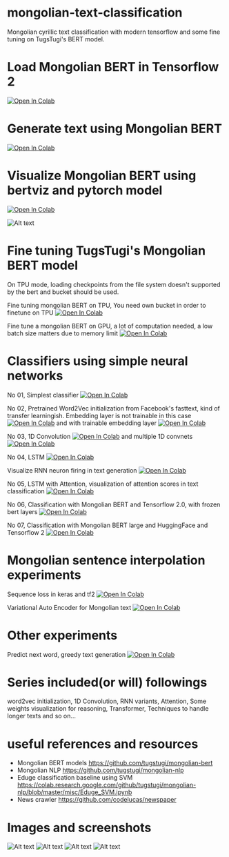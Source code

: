 # mongolian-text-classification
Mongolian cyrillic text classification with modern tensorflow and some fine tuning on TugsTugi's BERT model.

# Load Mongolian BERT in Tensorflow 2
[![Open In Colab](https://colab.research.google.com/assets/colab-badge.svg)](https://colab.research.google.com/drive/1ReDLH2DDiCt_Y800vGub8OuYJlR-TsZw)

# Generate text using Mongolian BERT

[![Open In Colab](https://colab.research.google.com/assets/colab-badge.svg)](https://colab.research.google.com/drive/1jJA-YSAsbq5gbpyGYE-8p-rCzgqSU9eX)

# Visualize Mongolian BERT using bertviz and pytorch model

[![Open In Colab](https://colab.research.google.com/assets/colab-badge.svg)](https://colab.research.google.com/drive/1UEDNlfEmXxZy1jRrE7pCTZNu8DplWVQv)

![Alt text](images/bert/mongolian-bert-attend-visualization.png?raw=true "Mongolian BERT attend")


# Fine tuning TugsTugi's Mongolian BERT model
On TPU mode, loading checkpoints from the file system doesn't supported by the bert and bucket should be used.

Fine tuning mongolian BERT on TPU, You need own bucket in order to finetune on TPU [![Open In Colab](https://colab.research.google.com/assets/colab-badge.svg)](https://colab.research.google.com/drive/1CnGd2OnNDlxe6ZUjmOa7zg__CcKk5X85)

Fine tune a mongolian BERT on GPU, a lot of computation needed, a low batch size matters due to memory limit [![Open In Colab](https://colab.research.google.com/assets/colab-badge.svg)](https://colab.research.google.com/drive/1u9mVeWRh7GWLONAzZ3XpJciPfv38vHaZ)

# Classifiers using simple neural networks

No 01, Simplest classifier [![Open In Colab](https://colab.research.google.com/assets/colab-badge.svg)](https://colab.research.google.com/drive/1Ulv6tUAjOsp-jN4sTdef3lTuJb0yX4qy)

No 02, Pretrained Word2Vec initialization from Facebook's fasttext, kind of transfer learningish. Embedding layer is not trainable in this case [![Open In Colab](https://colab.research.google.com/assets/colab-badge.svg)](https://colab.research.google.com/drive/1SfwdhIoRMi4kXeAN8eUjYXKuT5zig9WV) and with trainable embedding layer [![Open In Colab](https://colab.research.google.com/assets/colab-badge.svg)](https://colab.research.google.com/drive/1WQvCa6KDOxQ2YjDdb48g4zsN60_Svbhg)

No 03, 1D Convolution [![Open In Colab](https://colab.research.google.com/assets/colab-badge.svg)](https://colab.research.google.com/drive/1JgJN74E1w1x8RSjm9qi06uw6y0I_9k1J) and multiple 1D convnets [![Open In Colab](https://colab.research.google.com/assets/colab-badge.svg)](https://colab.research.google.com/drive/1lTh2dG64L4aJsCip714sCA_xQgMttxOb)

No 04, LSTM [![Open In Colab](https://colab.research.google.com/assets/colab-badge.svg)](https://colab.research.google.com/drive/1j0MN3UTGz-990bl61n5B1mrtjnq8hSdh)

Visualize RNN neuron firing in text generation [![Open In Colab](https://colab.research.google.com/assets/colab-badge.svg)](https://colab.research.google.com/drive/1ndM1G-0qZx4wi6E9kPL1D9IjaM0pq3r9)

No 05, LSTM with Attention, visualization of attention scores in text classification [![Open In Colab](https://colab.research.google.com/assets/colab-badge.svg)](https://colab.research.google.com/drive/10nPgRmbZsjad46CdVJKRHklestXcEpZ5)

No 06, Classification with Mongolian BERT and Tensorflow 2.0, with frozen bert layers [![Open In Colab](https://colab.research.google.com/assets/colab-badge.svg)](https://colab.research.google.com/drive/1JQ87pFlGkDMbpHQp9ZSiyrQwdiRUAm-N) 

No 07, Classification with Mongolian BERT large and HuggingFace and Tensorflow 2 [![Open In Colab](https://colab.research.google.com/assets/colab-badge.svg)](https://colab.research.google.com/drive/1e8t6MZMvpoINkXtv7o1h3ESZq04pXPUv?usp=sharing) 



# Mongolian sentence interpolation experiments

Sequence loss in keras and tf2 [![Open In Colab](https://colab.research.google.com/assets/colab-badge.svg)](https://colab.research.google.com/drive/1jlyB2fOi_JBAi4WPMVDJ_e8-_WHtQK_9)

Variational Auto Encoder for Mongolian text [![Open In Colab](https://colab.research.google.com/assets/colab-badge.svg)](https://colab.research.google.com/drive/1tBTudj9M5CGih3p8Uxj0R1SA6f3BJj-Z)

# Other experiments
Predict next word, greedy text generation [![Open In Colab](https://colab.research.google.com/assets/colab-badge.svg)](https://colab.research.google.com/drive/1urjsJUuNTnTAAAqu_eXpIkwRWUi72xp_)

# Series included(or will) followings
word2vec initialization, 1D Convolution, RNN variants, Attention, Some weights visualization for reasoning, Transformer, Techniques to handle longer texts and so on...


# useful references and resources
  - Mongolian BERT models
    https://github.com/tugstugi/mongolian-bert
  - Mongolian NLP
    https://github.com/tugstugi/mongolian-nlp
  - Eduge classification baseline using SVM
  	https://colab.research.google.com/github/tugstugi/mongolian-nlp/blob/master/misc/Eduge_SVM.ipynb
  - News crawler
    https://github.com/codelucas/newspaper
  
# Images and screenshots

![Alt text](images/cnn-weights/1.png?raw=true "CNN weights 1")
![Alt text](images/cnn-weights/2.png?raw=true "CNN weights 2")
![Alt text](images/cnn-weights/3.png?raw=true "CNN weights 3")
![Alt text](images/cnn-weights/4.png?raw=true "CNN weights 4")
